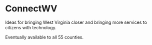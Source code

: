 # ConnectWV
Ideas for bringing West Virginia closer and bringing more services to citizens with technology.

Eventually available to all 55 counties.